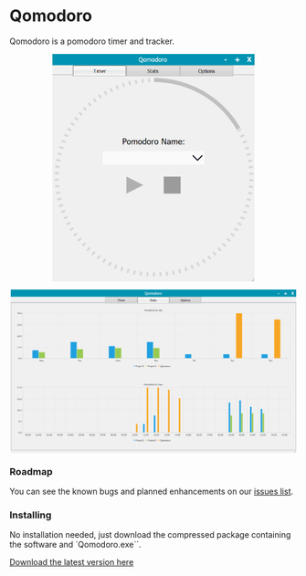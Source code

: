 # Qomodoro

Qomodoro is a pomodoro timer and tracker. 

<p align="center">
  <img src="otherResources/readmeGif.gif"  align="middle" width="354" width="400" />
</p>
<p align="center">
  <img src="otherResources/screenshot1.png" align="middle" width="500" width="800" /> 
</p>

### Roadmap

You can see the known bugs and planned enhancements on our [issues list](https://github.com/mayuso/Qomodoro/issues).

### Installing

No installation needed, just download the compressed package containing the software and `Qomodoro.exe``.

[Download the latest version here](https://github.com/mayuso/Qomodoro/releases)

